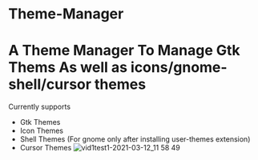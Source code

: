 # Theme-Manager
# A Theme Manager To Manage Gtk Thems As well as icons/gnome-shell/cursor themes
Currently supports 
- Gtk Themes
- Icon Themes
- Shell Themes (For gnome only after installing user-themes extension)
- Cursor Themes
![vid1test1-2021-03-12_11 58 49](https://user-images.githubusercontent.com/51866438/110924454-b85e8780-832a-11eb-910e-fcbdc3f5033a.gif)


